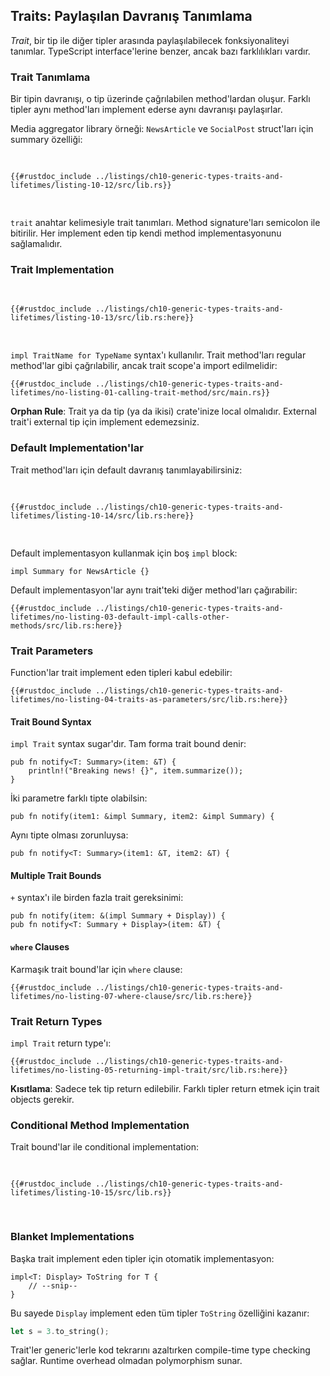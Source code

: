 ## Traits: Paylaşılan Davranış Tanımlama

_Trait_, bir tip ile diğer tipler arasında paylaşılabilecek fonksiyonaliteyi tanımlar. TypeScript interface'lerine benzer, ancak bazı farklılıkları vardır.

### Trait Tanımlama

Bir tipin davranışı, o tip üzerinde çağrılabilen method'lardan oluşur. Farklı tipler aynı method'ları implement ederse aynı davranışı paylaşırlar.

Media aggregator library örneği: `NewsArticle` ve `SocialPost` struct'ları için summary özelliği:

<Listing number="10-12" file-name="src/lib.rs" caption="`summarize` method'u içeren `Summary` trait'i">

```rust,noplayground
{{#rustdoc_include ../listings/ch10-generic-types-traits-and-lifetimes/listing-10-12/src/lib.rs}}
```

</Listing>

`trait` anahtar kelimesiyle trait tanımları. Method signature'ları semicolon ile bitirilir. Her implement eden tip kendi method implementasyonunu sağlamalıdır.

### Trait Implementation

<Listing number="10-13" file-name="src/lib.rs" caption="`NewsArticle` ve `SocialPost` tiplerinde `Summary` trait implementasyonu">

```rust,noplayground
{{#rustdoc_include ../listings/ch10-generic-types-traits-and-lifetimes/listing-10-13/src/lib.rs:here}}
```

</Listing>

`impl TraitName for TypeName` syntax'ı kullanılır. Trait method'ları regular method'lar gibi çağrılabilir, ancak trait scope'a import edilmelidir:

```rust,ignore
{{#rustdoc_include ../listings/ch10-generic-types-traits-and-lifetimes/no-listing-01-calling-trait-method/src/main.rs}}
```

**Orphan Rule**: Trait ya da tip (ya da ikisi) crate'inize local olmalıdır. External trait'i external tip için implement edemezsiniz.

### Default Implementation'lar

Trait method'ları için default davranış tanımlayabilirsiniz:

<Listing number="10-14" file-name="src/lib.rs" caption="Default implementasyon ile `Summary` trait'i">

```rust,noplayground
{{#rustdoc_include ../listings/ch10-generic-types-traits-and-lifetimes/listing-10-14/src/lib.rs:here}}
```

</Listing>

Default implementasyon kullanmak için boş `impl` block:

```rust,ignore
impl Summary for NewsArticle {}
```

Default implementasyon'lar aynı trait'teki diğer method'ları çağırabilir:

```rust,noplayground
{{#rustdoc_include ../listings/ch10-generic-types-traits-and-lifetimes/no-listing-03-default-impl-calls-other-methods/src/lib.rs:here}}
```

### Trait Parameters

Function'lar trait implement eden tipleri kabul edebilir:

```rust,ignore
{{#rustdoc_include ../listings/ch10-generic-types-traits-and-lifetimes/no-listing-04-traits-as-parameters/src/lib.rs:here}}
```

#### Trait Bound Syntax

`impl Trait` syntax sugar'dır. Tam forma trait bound denir:

```rust,ignore
pub fn notify<T: Summary>(item: &T) {
    println!("Breaking news! {}", item.summarize());
}
```

İki parametre farklı tipte olabilsin:
```rust,ignore
pub fn notify(item1: &impl Summary, item2: &impl Summary) {
```

Aynı tipte olması zorunluysa:
```rust,ignore
pub fn notify<T: Summary>(item1: &T, item2: &T) {
```

#### Multiple Trait Bounds

`+` syntax'ı ile birden fazla trait gereksinimi:

```rust,ignore
pub fn notify(item: &(impl Summary + Display)) {
pub fn notify<T: Summary + Display>(item: &T) {
```

#### `where` Clauses

Karmaşık trait bound'lar için `where` clause:

```rust,ignore
{{#rustdoc_include ../listings/ch10-generic-types-traits-and-lifetimes/no-listing-07-where-clause/src/lib.rs:here}}
```

### Trait Return Types

`impl Trait` return type'ı:

```rust,ignore
{{#rustdoc_include ../listings/ch10-generic-types-traits-and-lifetimes/no-listing-05-returning-impl-trait/src/lib.rs:here}}
```

**Kısıtlama**: Sadece tek tip return edilebilir. Farklı tipler return etmek için trait objects gerekir.

### Conditional Method Implementation

Trait bound'lar ile conditional implementation:

<Listing number="10-15" file-name="src/lib.rs" caption="Trait bound'a bağlı conditional method implementasyonu">

```rust,noplayground
{{#rustdoc_include ../listings/ch10-generic-types-traits-and-lifetimes/listing-10-15/src/lib.rs}}
```

</Listing>

### Blanket Implementations

Başka trait implement eden tipler için otomatik implementasyon:

```rust,ignore
impl<T: Display> ToString for T {
    // --snip--
}
```

Bu sayede `Display` implement eden tüm tipler `ToString` özelliğini kazanır:

```rust
let s = 3.to_string();
```

Trait'ler generic'lerle kod tekrarını azaltırken compile-time type checking sağlar. Runtime overhead olmadan polymorphism sunar.

[using-trait-objects-that-allow-for-values-of-different-types]: ch18-02-trait-objects.html#using-trait-objects-that-allow-for-values-of-different-types
[methods]: ch05-03-method-syntax.html#defining-methods
